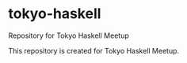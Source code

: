 # tokyo-haskell
Repository for Tokyo Haskell Meetup 

This repository is created for Tokyo Haskell Meetup.
